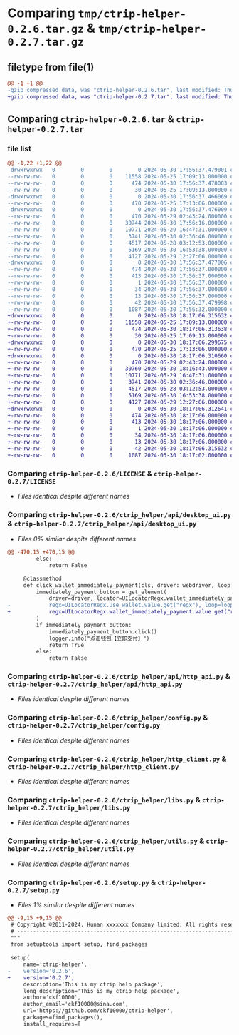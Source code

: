 # Comparing `tmp/ctrip-helper-0.2.6.tar.gz` & `tmp/ctrip-helper-0.2.7.tar.gz`

## filetype from file(1)

```diff
@@ -1 +1 @@
-gzip compressed data, was "ctrip-helper-0.2.6.tar", last modified: Thu May 30 17:56:37 2024, max compression
+gzip compressed data, was "ctrip-helper-0.2.7.tar", last modified: Thu May 30 18:17:06 2024, max compression
```

## Comparing `ctrip-helper-0.2.6.tar` & `ctrip-helper-0.2.7.tar`

### file list

```diff
@@ -1,22 +1,22 @@
-drwxrwxrwx   0        0        0        0 2024-05-30 17:56:37.479001 ctrip-helper-0.2.6/
--rw-rw-rw-   0        0        0    11558 2024-05-25 17:09:13.000000 ctrip-helper-0.2.6/LICENSE
--rw-rw-rw-   0        0        0      474 2024-05-30 17:56:37.478003 ctrip-helper-0.2.6/PKG-INFO
--rw-rw-rw-   0        0        0       30 2024-05-25 17:09:13.000000 ctrip-helper-0.2.6/README.md
-drwxrwxrwx   0        0        0        0 2024-05-30 17:56:37.466069 ctrip-helper-0.2.6/ctrip_helper/
--rw-rw-rw-   0        0        0      470 2024-05-25 17:13:06.000000 ctrip-helper-0.2.6/ctrip_helper/__init__.py
-drwxrwxrwx   0        0        0        0 2024-05-30 17:56:37.476009 ctrip-helper-0.2.6/ctrip_helper/api/
--rw-rw-rw-   0        0        0      470 2024-05-29 02:43:24.000000 ctrip-helper-0.2.6/ctrip_helper/api/__init__.py
--rw-rw-rw-   0        0        0    30744 2024-05-30 17:56:16.000000 ctrip-helper-0.2.6/ctrip_helper/api/desktop_ui.py
--rw-rw-rw-   0        0        0    10771 2024-05-29 16:47:31.000000 ctrip-helper-0.2.6/ctrip_helper/api/http_api.py
--rw-rw-rw-   0        0        0     3741 2024-05-30 02:36:46.000000 ctrip-helper-0.2.6/ctrip_helper/config.py
--rw-rw-rw-   0        0        0     4517 2024-05-28 03:12:53.000000 ctrip-helper-0.2.6/ctrip_helper/http_client.py
--rw-rw-rw-   0        0        0     5169 2024-05-30 16:53:38.000000 ctrip-helper-0.2.6/ctrip_helper/libs.py
--rw-rw-rw-   0        0        0     4127 2024-05-29 12:27:06.000000 ctrip-helper-0.2.6/ctrip_helper/utils.py
-drwxrwxrwx   0        0        0        0 2024-05-30 17:56:37.477006 ctrip-helper-0.2.6/ctrip_helper.egg-info/
--rw-rw-rw-   0        0        0      474 2024-05-30 17:56:37.000000 ctrip-helper-0.2.6/ctrip_helper.egg-info/PKG-INFO
--rw-rw-rw-   0        0        0      413 2024-05-30 17:56:37.000000 ctrip-helper-0.2.6/ctrip_helper.egg-info/SOURCES.txt
--rw-rw-rw-   0        0        0        1 2024-05-30 17:56:37.000000 ctrip-helper-0.2.6/ctrip_helper.egg-info/dependency_links.txt
--rw-rw-rw-   0        0        0       34 2024-05-30 17:56:37.000000 ctrip-helper-0.2.6/ctrip_helper.egg-info/requires.txt
--rw-rw-rw-   0        0        0       13 2024-05-30 17:56:37.000000 ctrip-helper-0.2.6/ctrip_helper.egg-info/top_level.txt
--rw-rw-rw-   0        0        0       42 2024-05-30 17:56:37.479998 ctrip-helper-0.2.6/setup.cfg
--rw-rw-rw-   0        0        0     1087 2024-05-30 17:56:32.000000 ctrip-helper-0.2.6/setup.py
+drwxrwxrwx   0        0        0        0 2024-05-30 18:17:06.315632 ctrip-helper-0.2.7/
+-rw-rw-rw-   0        0        0    11558 2024-05-25 17:09:13.000000 ctrip-helper-0.2.7/LICENSE
+-rw-rw-rw-   0        0        0      474 2024-05-30 18:17:06.313638 ctrip-helper-0.2.7/PKG-INFO
+-rw-rw-rw-   0        0        0       30 2024-05-25 17:09:13.000000 ctrip-helper-0.2.7/README.md
+drwxrwxrwx   0        0        0        0 2024-05-30 18:17:06.299675 ctrip-helper-0.2.7/ctrip_helper/
+-rw-rw-rw-   0        0        0      470 2024-05-25 17:13:06.000000 ctrip-helper-0.2.7/ctrip_helper/__init__.py
+drwxrwxrwx   0        0        0        0 2024-05-30 18:17:06.310660 ctrip-helper-0.2.7/ctrip_helper/api/
+-rw-rw-rw-   0        0        0      470 2024-05-29 02:43:24.000000 ctrip-helper-0.2.7/ctrip_helper/api/__init__.py
+-rw-rw-rw-   0        0        0    30760 2024-05-30 18:16:43.000000 ctrip-helper-0.2.7/ctrip_helper/api/desktop_ui.py
+-rw-rw-rw-   0        0        0    10771 2024-05-29 16:47:31.000000 ctrip-helper-0.2.7/ctrip_helper/api/http_api.py
+-rw-rw-rw-   0        0        0     3741 2024-05-30 02:36:46.000000 ctrip-helper-0.2.7/ctrip_helper/config.py
+-rw-rw-rw-   0        0        0     4517 2024-05-28 03:12:53.000000 ctrip-helper-0.2.7/ctrip_helper/http_client.py
+-rw-rw-rw-   0        0        0     5169 2024-05-30 16:53:38.000000 ctrip-helper-0.2.7/ctrip_helper/libs.py
+-rw-rw-rw-   0        0        0     4127 2024-05-29 12:27:06.000000 ctrip-helper-0.2.7/ctrip_helper/utils.py
+drwxrwxrwx   0        0        0        0 2024-05-30 18:17:06.312641 ctrip-helper-0.2.7/ctrip_helper.egg-info/
+-rw-rw-rw-   0        0        0      474 2024-05-30 18:17:06.000000 ctrip-helper-0.2.7/ctrip_helper.egg-info/PKG-INFO
+-rw-rw-rw-   0        0        0      413 2024-05-30 18:17:06.000000 ctrip-helper-0.2.7/ctrip_helper.egg-info/SOURCES.txt
+-rw-rw-rw-   0        0        0        1 2024-05-30 18:17:06.000000 ctrip-helper-0.2.7/ctrip_helper.egg-info/dependency_links.txt
+-rw-rw-rw-   0        0        0       34 2024-05-30 18:17:06.000000 ctrip-helper-0.2.7/ctrip_helper.egg-info/requires.txt
+-rw-rw-rw-   0        0        0       13 2024-05-30 18:17:06.000000 ctrip-helper-0.2.7/ctrip_helper.egg-info/top_level.txt
+-rw-rw-rw-   0        0        0       42 2024-05-30 18:17:06.315632 ctrip-helper-0.2.7/setup.cfg
+-rw-rw-rw-   0        0        0     1087 2024-05-30 18:17:02.000000 ctrip-helper-0.2.7/setup.py
```

### Comparing `ctrip-helper-0.2.6/LICENSE` & `ctrip-helper-0.2.7/LICENSE`

 * *Files identical despite different names*

### Comparing `ctrip-helper-0.2.6/ctrip_helper/api/desktop_ui.py` & `ctrip-helper-0.2.7/ctrip_helper/api/desktop_ui.py`

 * *Files 0% similar despite different names*

```diff
@@ -470,15 +470,15 @@
         else:
             return False
 
     @classmethod
     def click_wallet_immediately_payment(cls, driver: webdriver, loop: int = 1, sleep: float = 0, **kwargs) -> bool:
         immediately_payment_button = get_element(
             driver=driver, locator=UILocatorRegx.wallet_immediately_payment.value.get("locator"),
-            regx=UILocatorRegx.use_wallet.value.get("regx"), loop=loop, sleep=sleep, **kwargs
+            regx=UILocatorRegx.wallet_immediately_payment.value.get("regx"), loop=loop, sleep=sleep, **kwargs
         )
         if immediately_payment_button:
             immediately_payment_button.click()
             logger.info("点击钱包【立即支付】")
             return True
         else:
             return False
```

### Comparing `ctrip-helper-0.2.6/ctrip_helper/api/http_api.py` & `ctrip-helper-0.2.7/ctrip_helper/api/http_api.py`

 * *Files identical despite different names*

### Comparing `ctrip-helper-0.2.6/ctrip_helper/config.py` & `ctrip-helper-0.2.7/ctrip_helper/config.py`

 * *Files identical despite different names*

### Comparing `ctrip-helper-0.2.6/ctrip_helper/http_client.py` & `ctrip-helper-0.2.7/ctrip_helper/http_client.py`

 * *Files identical despite different names*

### Comparing `ctrip-helper-0.2.6/ctrip_helper/libs.py` & `ctrip-helper-0.2.7/ctrip_helper/libs.py`

 * *Files identical despite different names*

### Comparing `ctrip-helper-0.2.6/ctrip_helper/utils.py` & `ctrip-helper-0.2.7/ctrip_helper/utils.py`

 * *Files identical despite different names*

### Comparing `ctrip-helper-0.2.6/setup.py` & `ctrip-helper-0.2.7/setup.py`

 * *Files 1% similar despite different names*

```diff
@@ -9,15 +9,15 @@
 # Copyright ©2011-2024. Hunan xxxxxxx Company limited. All rights reserved.
 # ---------------------------------------------------------------------------------------------------------
 """
 from setuptools import setup, find_packages
 
 setup(
     name='ctrip-helper',
-    version='0.2.6',
+    version='0.2.7',
     description='This is my ctrip help package',
     long_description='This is my ctrip help package',
     author='ckf10000',
     author_email='ckf10000@sina.com',
     url='https://github.com/ckf10000/ctrip-helper',
     packages=find_packages(),
     install_requires=[
```


